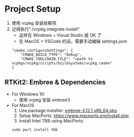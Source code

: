 # Project Setup

1. 使用 vcpkg 安装依赖项
2. 记得执行"./vcpkg integrate install"
    - 这样在 Windows + Visual Studio 就 OK 了
    - 在 MacOS + VSCode 的话，需要手动编辑 settings.json
    ```
    "cmake.configureSettings": {
        "CMAKE_BUILD_TYPE": "Debug",
        "CMAKE_TOOLCHAIN_FILE": "<path to vcpkg>/vcpkg/scripts/buildsystems/vcpkg.cmake"
    }
    ```

## RTKit2: Embree & Dependencies

- For Windows 10:
  - 使用 vcpkg 安装 embree3
- For MacOS
    1. Use package installer: [embree-3.12.1.x86_64.pkg](https://github.com/embree/embree/releases/download/v3.12.1/embree-3.12.1.x86_64.pkg)
    2. Setup MacPorts: https://www.macports.org/install.php
    3. Install Intel TBB using MacPorts:
    ```
    sudo port install tbb
    ```    
